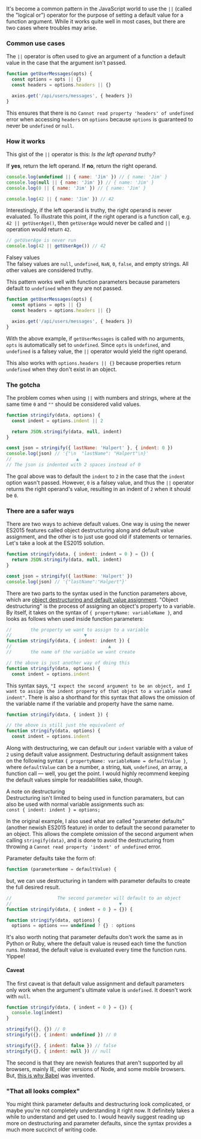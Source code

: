 It's become a common pattern in the JavaScript world to use the `||` (called the "logical or") operator for the purpose of setting a default value for a function argument. While it works quite well in most cases, but there are two cases where troubles may arise.

### Common use cases

The `||` operator is often used to give an argument of a function a default value in the case that the argument isn't passed.

```js
function getUserMessages(opts) {
  const options = opts || {}
  const headers = options.headers || {}

  axios.get('/api/users/messages', { headers })
}
```

This ensures that there is no `Cannot read property 'headers' of undefined` error when accessing `headers` on `options` because `options` is guaranteed to never be `undefined` or `null`.

### How it works

This gist of the `||` operator is this: _Is the left operand truthy?_

If **yes**, return the left operand. If **no**, return the right operand.

```js
console.log(undefined || { name: 'Jim' }) // { name: 'Jim' }
console.log(null || { name: 'Jim' }) // { name: 'Jim' }
console.log(0 || { name: 'Jim' }) // { name: 'Jim' }

console.log(42 || { name: 'Jim' }) // 42
```

Interestingly, if the left operand is truthy, the right operand is never evaluated. To illustrate this point, if the right operand is a function call, e.g. `42 || getUserAge()`, then `getUserAge` would never be called and `||` operation would return `42`.

```js
// getUserAge is never run
console.log(42 || getUserAge()) // 42
```

<div>
  <div class="Aside has-tagSpacing">
    <div class="Aside-content">
      <div class="Aside-tag  [ Tag is-absolute ]">Falsey values</div>
        The falsey values are <code>null</code>, <code>undefined</code>, <code>NaN</code>, <code>0</code>, <code>false</code>, and empty strings. All other values are considered truthy.
    </div>
  </div>
</div>

This pattern works well with function parameters because parameters default to `undefined` when they are not passed.

```js
function getUserMessages(opts) {
  const options = opts || {}
  const headers = options.headers || {}

  axios.get('/api/users/messages', { headers })
}
```

With the above example, if `getUserMessages` is called with no arguments, `opts` is automatically set to `undefined`. Since `opts` is `undefined`, and `undefined` is a falsey value, the `||` operator would yield the right operand.

This also works with `options.headers || {}` because properties return `undefined` when they don't exist in an object.

### The gotcha

The problem comes when using `||` with numbers and strings, where at the same time `0` and `""` should be considered valid values.

```js
function stringify(data, options) {
  const indent = options.indent || 2

  return JSON.stringify(data, null, indent)
}

const json = stringify({ lastName: 'Halpert' }, { indent: 0 })
console.log(json) // ​​​​'{"​​​​\n  "lastName": "Halpert"​​​​​​​​​\n}'
//                        ▲
// The json is indented with 2 spaces instead of 0
```

The goal above was to default the `indent` to `2` in the case that the `indent` option wasn't passed. However, `0` is a falsey value, and thus the `||` operator returns the right operand's value, resulting in an indent of `2` when it should be `0`.

### There are a safer ways

There are two ways to achieve default values. One way is using the newer ES2015 features called object destructuring along and default value assignment, and the other is to just use good old if statements or ternaries. Let's take a look at the ES2015 solution.

```js
function stringify(data, { indent: indent = 0 } = {}) {
  return JSON.stringify(data, null, indent)
}

const json = stringify({ lastName: 'Halpert' })
console.log(json) // '{"lastName":"Halpert"}'
```

There are two parts to the syntax used in the function parameters above, which are [object destructuring and default value assignment](https://hacks.mozilla.org/2015/05/es6-in-depth-destructuring/). "Object destructuring" is the process of assigning an object's property to a variable. By itself, it takes on the syntax of `{ propertyName: variableName }`, and looks as follows when used inside function parameters:

```js
//       the property we want to assign to a variable
//                           ▼
function stringify(data, { indent: indent }) {
//                                    ▲
//       the name of the variable we want create

// the above is just another way of doing this
function stringify(data, options) {
  const indent = options.indent
```

<!-- This syntax says,  -->

<!--<div style="font-size: 20px; line-height: 1.5; font-family: Georgia; max-width: 800px;" class="u-pb6 u-pt4  u-mxauto md-fullWidth">
&ldquo;	I expect the second argument to be an object, and I want to you take the indent property of that object and assign it to a variable named indent
</div>-->

<!-- There is also a shorthand that can be used, which accomplishes the exact same task, but allows us to omit the variable name. -->

This syntax says, `"I expect the second argument to be an object, and I want to assign the indent property of that object to a variable named indent"`. There is also a shorthand for this syntax that allows the omission of the variable name if the variable and property have the same name.

```js
function stringify(data, { indent }) {

// the above is still just the equivalent of
function stringify(data, options) {
  const indent = options.indent
```

Along with destructuring, we can default our `indent` variable with a value of `2` using default value assignment. Destructuring default assignment takes on the following syntax `{ propertyName: variableName = defaultValue }`, where `defaultValue` can be a number, a string, `NaN`, `undefined`, an array, a function call — well, you get the point. I would highly recommend keeping the default values simple for readabilities sake, though.

<div>
  <div class="Aside">
    <div class="Aside-content">
      <div class="Aside-tag  [ Tag is-absolute ]">A note on destructuring</div>
        Destructuring isn't limited to being used in function paramaters, but can also be used with normal variable assignments such as:
        <br>
        <code>const { indent: indent } = options;</code>
    </div>
  </div>
</div>

In the original example, I also used what are called "parameter defaults" (another newish ES2015 feature) in order to default the second parameter to an object. This allows the complete omission of the second argument when calling `stringify(data)`, and is done to avoid the destructuring from throwing a `Cannot read property 'indent' of undefined` error.

Parameter defaults take the form of:

```js
function (parameterName = defaultValue) {
```

but, we can use destructuring in tandem with parameter defaults to create the full desired result.

```js
//                 The second parameter will default to an object
//                                        ▼
function stringify(data, { indent = 0 } = {}) {

function stringify(data, options) {
  options = options === undefined ? {} : options
```

It's also worth noting that parameter defaults don't work the same as in Python or Ruby, where the default value is reused each time the function runs. Instead, the default value is evaluated every time the function runs. Yippee!

#### Caveat

The first caveat is that default value assignment and default parameters only work when the argument's ultimate value is `undefined`. It doesn't work with `null`.

```js
function stringify(data, { indent = 0 } = {}) {
  console.log(indent)
}

stringify({}, {}) // 0
stringify({}, { indent: undefined }) // 0

stringify({}, { indent: false }) // false
stringify({}, { indent: null }) // null
```

The second is that they are newish features that aren't supported by all browsers, mainly IE, older versions of Node, and some mobile browsers. But, [this is why Babel](https://babeljs.io/) was invented.

### "That all looks complex"

You might think parameter defaults and destructuring look complicated, or maybe you're not completely understanding it right now. It definitely takes a while to understand and get used to. I would heavily suggest reading up more on destructuring and parameter defaults, since the syntax provides a much more succinct of writing code.
